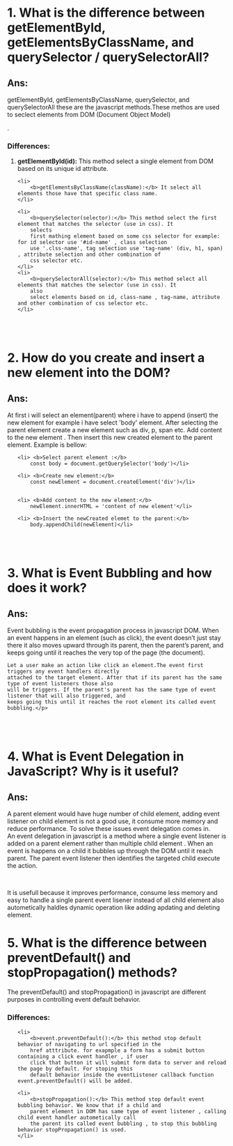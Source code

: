 <h1>1. What is the difference between getElementById, getElementsByClassName, and querySelector / querySelectorAll?</h1>

<h2>Ans:</h2>
<p>getElementById, getElementsByClassName, querySelector, and querySelectorAll these are the javascript methods.These
    methos are used to seclect elements from DOM (Document Object Model)</p>.

<h3>Differences:</h3>
<ol>
    <li>
        <b>getElementById(id):</b> This method select a single element from DOM based on its unique id attribute.
    </li>

    <li>
        <b>getElementsByClassName(className):</b> It select all elements those have that specific class name.
    </li>

    <li>
        <b>querySelector(selector):</b> This method select the first element that matches the selector (use in css). It
        selects
        first mathing element based on some css selector for example: for id selector use '#id-name' , class selection
        use '.clss-name', tag selection use 'tag-name' (div, h1, span) , attribute selection and other combination of
        css selector etc.
    </li>
    <li>
        <b>querySelectorAll(selector):</b> This method select all elements that matches the selector (use in css). It
        also
        select elements based on id, class-name , tag-name, attribute and other combination of css selector etc.
    </li>

</ol>
</br>
</br>
<h1>2. How do you create and insert a new element into the DOM?</h1>

<h2>Ans:</h2>

<p>At first i will select an element(parent) where i have to append (insert) the new element for example i have
    select 'body' element. After selecting the parent element create a new element such as div, p, span etc. Add
    content to the new element . Then insert this new created element to the parent element. Example is bellow:
    <p />

<ol>

    <li> <b>Select parent element :</b>
        const body = document.getQuerySelector('body')</li>

    <li> <b>Create new element:</b>
        const newElement = document.createElement('div')</li>


    <li> <b>Add content to the new element:</b>
        newElement.innerHTML = 'content of new element'</li>

    <li> <b>Insert the newCreated elemet to the parent:</b>
        body.appendChild(newElement)</li>

</ol>
</br>
</br>

<h1>3. What is Event Bubbling and how does it work?</h1>

<h2>Ans:</h2>
<p>Event bubbling is the event propagation process in javascript DOM. When an event happens in an element (such
    as click), the event doesn’t just stay there it also moves upward through its parent, then the parent’s
    parent, and keeps going until it reaches the very top of the page (the document).</br>

    Let a user make an action like click an element.The event first triggers any event handlers directly
    attached to the target element. After that if its parent has the same type of event listeners those also
    will be triggers. If the parent's parent has the same type of event listener that will also triggered, and
    keeps going this until it reaches the root element its called event bubbling.</p>

</br>
</br>

<h1>4. What is Event Delegation in JavaScript? Why is it useful?</h1>

<h2>Ans:</h2>
<p>A parent element would have huge number of child element, adding event listener on child element is not a
    good use, it consume more memory and reduce performance. To solve these issues event delegation comes
    in.</br>
    An event delegation in javascript is a method where a single event listener is added on a parent element
    rather than multiple child element . When an event is happens on a child it bubbles up through the DOM until
    it reach parent. The parent event listener then identifies the targeted child execute the action.
</p>
</br>
</p>
It is usefull because it improves performance, consume less memory and easy to handle a single parent event
lisener instead of all child element also autometically haldles dynamic operation like adding apdating and
deleting element.
</p>

<h1>5. What is the difference between preventDefault() and stopPropagation() methods?</h1>

<p>
    The preventDefault() and stopPropagation() in javascript are different purposes in controlling event default
    behavior.
</p>

<h3>Differences:</h3>

<ol>

    <li>
        <b>event.preventDefault():</b> this method stop default behavior of navigating to url specified in the
        href atttribute. for exapmple a form has a submit button containing a click event handler , if user
        click that button it will submit form data to server and reload the page by default. For stoping this
        default behavior inside the eventListener callback function event.preventDefault() will be added.

    <li>
        <b>stopPropagation():</b> This method stop default event bubbling behavior. We know that if a child and
        parent element in DOM has same type of event listener , calling child event handler autometically call
        the parent its called event bubbling , to stop this bubbling behavior stopPropagation() is used.
    </li>

</ol>